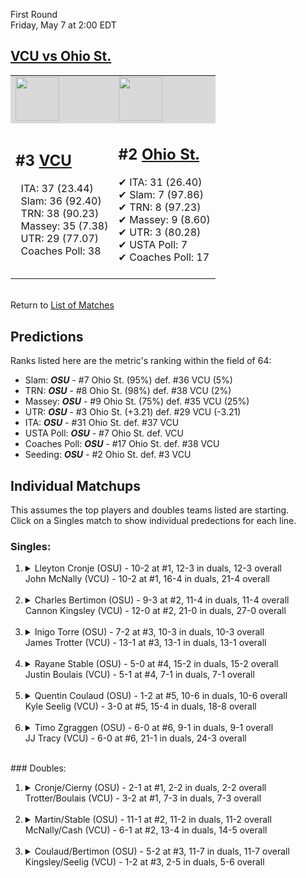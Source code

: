 First Round  
Friday, May 7 at 2:00 EDT
## [VCU vs Ohio St.](https://www.ncaa.com/game/5833396) 

<table><tr style="background-color: #d9d9d9 !important"><td><a href="#"><img src="https://www.ncaa.com/sites/default/files/images/logos/schools/v/vcu.70.png" width="70" height="70" /></a></td><td><a href="#"><img src="https://www.ncaa.com/sites/default/files/images/logos/schools/o/ohio-st.70.png" width="70" height="70" /></a></td></tr><tr>
<td>  

<h2>#3 <a href="#">VCU</a></h2>  
&nbsp; ITA: 37 (23.44)<br>  
&nbsp; Slam: 36 (92.40)<br>  
&nbsp; TRN: 38 (90.23)<br>  
&nbsp; Massey: 35 (7.38)<br>  
&nbsp; UTR: 29 (77.07)<br>  
&nbsp; Coaches Poll: 38<br>  
<br>  

</td>
<td>  

<h2>#2 <a href="#">Ohio St.</a></h2>  
&#10004; ITA: 31 (26.40)<br>  
&#10004; Slam: 7 (97.86)<br>  
&#10004; TRN: 8 (97.23)<br>  
&#10004; Massey: 9 (8.60)<br>  
&#10004; UTR: 3 (80.28)<br>  
&#10004; USTA Poll: 7<br>  
&#10004; Coaches Poll: 17<br>  
<br>  

</td>
</tr></table>  


<br>Return to [List of Matches](../index.md)  

## Predictions  

Ranks listed here are the metric's ranking within the field of 64:  
- Slam: ***OSU*** - #7 Ohio St. (95%) def. #36 VCU (5%)  
- TRN: ***OSU*** - #8 Ohio St. (98%) def. #38 VCU (2%)  
- Massey: ***OSU*** - #9 Ohio St. (75%) def. #35 VCU (25%)  
- UTR: ***OSU*** - #3 Ohio St. (+3.21) def. #29 VCU (-3.21)  
- ITA: ***OSU*** - #31 Ohio St. def. #37 VCU  
- USTA Poll: ***OSU*** - #7 Ohio St. def. VCU  
- Coaches Poll: ***OSU*** - #17 Ohio St. def. #38 VCU  
- Seeding: ***OSU*** - #2 Ohio St. def. #3 VCU  

## Individual Matchups  
This assumes the top players and doubles teams listed are starting.  
Click on a Singles match to show individual predections for each line.  
### Singles:  

<ol>
<li><details>
<summary markdown="span">Lleyton Cronje (OSU) - 10-2 at #1, 12-3 in duals, 12-3 overall<br>John McNally (VCU) - 10-2 at #1, 16-4 in duals, 21-4 overall</summary>
<h4>Predictions</h4><ul>
<li>Slam: <b><i>OSU</i></b> - McNally (89%) def. Cronje (11%)</li>  
<li>TRN: <b><i>OSU</i></b> - McNally (90%) def. Cronje (10%)</li>  
<li>Massey: <b><i>OSU</i></b> - McNally (75%) def. Cronje (25%)</li>  
<li>UTR: <b><i>OSU</i></b> - McNally (85%) def. Cronje (15%)</li>  
<li>ITA: <b><i>VCU</i></b> - Cronje (8.20) def. McNally (3.89)</li>  
</ul>
</details>&nbsp;</li>
<li><details>
<summary markdown="span">Charles Bertimon (OSU) - 9-3 at #2, 11-4 in duals, 11-4 overall<br>Cannon Kingsley (VCU) - 12-0 at #2, 21-0 in duals, 27-0 overall</summary>
<h4>Predictions</h4><ul>
<li>Slam: <b><i>OSU</i></b> - Kingsley (95%) def. Bertimon (5%)</li>  
<li>TRN: <b><i>OSU</i></b> - Kingsley (97%) def. Bertimon (3%)</li>  
<li>Massey: <b><i>OSU</i></b> - Kingsley (75%) def. Bertimon (25%)</li>  
<li>UTR: <b><i>OSU</i></b> - Kingsley (91%) def. Bertimon (9%)</li>  
<li>ITA: <b><i>OSU</i></b> - Kingsley (5.20) def. Bertimon (3.10)</li>  
</ul>
</details>&nbsp;</li>
<li><details>
<summary markdown="span">Inigo Torre (OSU) - 7-2 at #3, 10-3 in duals, 10-3 overall<br>James Trotter (VCU) - 13-1 at #3, 13-1 in duals, 13-1 overall</summary>
<h4>Predictions</h4><ul>
<li>Slam: <b><i>OSU</i></b> - Trotter (91%) def. Torre (9%)</li>  
<li>TRN: <b><i>OSU</i></b> - Trotter (92%) def. Torre (8%)</li>  
<li>Massey: <b><i>OSU</i></b> - Trotter (75%) def. Torre (25%)</li>  
<li>UTR: <b><i>OSU</i></b> - Trotter (89%) def. Torre (11%)</li>  
<li>ITA: <b><i>OSU</i></b> - Trotter (3.90) def. Torre (2.89)</li>  
</ul>
</details>&nbsp;</li>
<li><details>
<summary markdown="span">Rayane Stable (OSU) - 5-0 at #4, 15-2 in duals, 15-2 overall<br>Justin Boulais (VCU) - 5-1 at #4, 7-1 in duals, 7-1 overall</summary>
<h4>Predictions</h4><ul>
<li>Slam: <b><i>OSU</i></b> - Boulais (85%) def. Stable (15%)</li>  
<li>TRN: <b><i>OSU</i></b> - Boulais (73%) def. Stable (27%)</li>  
<li>Massey: <b><i>OSU</i></b> - Boulais (75%) def. Stable (25%)</li>  
<li>UTR: <b><i>OSU</i></b> - Boulais (63%) def. Stable (37%)</li>  
<li>ITA: <b><i>VCU</i></b> - Stable (3.09) def. Boulais (2.92)</li>  
</ul>
</details>&nbsp;</li>
<li><details>
<summary markdown="span">Quentin Coulaud (OSU) - 1-2 at #5, 10-6 in duals, 10-6 overall<br>Kyle Seelig (VCU) - 3-0 at #5, 15-4 in duals, 18-8 overall</summary>
<h4>Predictions</h4><ul>
<li>Slam: <b><i>OSU</i></b> - Seelig (87%) def. Coulaud (13%)</li>  
<li>TRN: <b><i>OSU</i></b> - Seelig (90%) def. Coulaud (10%)</li>  
<li>Massey: <b><i>OSU</i></b> - Seelig (75%) def. Coulaud (25%)</li>  
<li>UTR: <b><i>OSU</i></b> - Seelig (89%) def. Coulaud (11%)</li>  
<li>ITA: <b><i>OSU</i></b> - Seelig (2.02) def. Coulaud (1.96)</li>  
</ul>
</details>&nbsp;</li>
<li><details>
<summary markdown="span">Timo Zgraggen (OSU) - 6-0 at #6, 9-1 in duals, 9-1 overall<br>JJ Tracy (VCU) - 6-0 at #6, 21-1 in duals, 24-3 overall</summary>
<h4>Predictions</h4><ul>
<li>Slam: <b><i>OSU</i></b> - Tracy (94%) def. Zgraggen (6%)</li>  
<li>TRN: <b><i>OSU</i></b> - Tracy (97%) def. Zgraggen (3%)</li>  
<li>Massey: <b><i>OSU</i></b> - Tracy (75%) def. Zgraggen (25%)</li>  
<li>UTR: <b><i>OSU</i></b> - Tracy (96%) def. Zgraggen (4%)</li>  
<li>ITA: <b><i>VCU</i></b> - Zgraggen (3.45) def. Tracy (3.11)</li>  
</ul>
</details>&nbsp;</li>
</ol>
### Doubles:  

<ol>
<li><details>
<summary markdown="span">Cronje/Cierny (OSU) - 2-1 at #1, 2-2 in duals, 2-2 overall<br>Trotter/Boulais (VCU) - 3-2 at #1, 7-3 in duals, 7-3 overall</summary>
<br>Sorry, we don't have any metrics for this match
</details>&nbsp;</li>
<li><details>
<summary markdown="span">Martin/Stable (OSU) - 11-1 at #2, 11-2 in duals, 11-2 overall<br>McNally/Cash (VCU) - 6-1 at #2, 13-4 in duals, 14-5 overall</summary>
<br>Sorry, we don't have any metrics for this match
</details>&nbsp;</li>
<li><details>
<summary markdown="span">Coulaud/Bertimon (OSU) - 5-2 at #3, 11-7 in duals, 11-7 overall<br>Kingsley/Seelig (VCU) - 1-2 at #3, 2-5 in duals, 5-6 overall</summary>
<br>Sorry, we don't have any metrics for this match
</details>&nbsp;</li>
</ol>